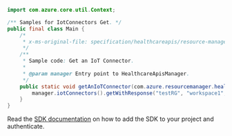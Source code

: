 ```java
import com.azure.core.util.Context;

/** Samples for IotConnectors Get. */
public final class Main {
    /*
     * x-ms-original-file: specification/healthcareapis/resource-manager/Microsoft.HealthcareApis/stable/2021-11-01/examples/iotconnectors/iotconnector_Get.json
     */
    /**
     * Sample code: Get an IoT Connector.
     *
     * @param manager Entry point to HealthcareApisManager.
     */
    public static void getAnIoTConnector(com.azure.resourcemanager.healthcareapis.HealthcareApisManager manager) {
        manager.iotConnectors().getWithResponse("testRG", "workspace1", "blue", Context.NONE);
    }
}
```

Read the [SDK documentation](https://github.com/Azure/azure-sdk-for-java/blob/azure-resourcemanager-healthcareapis_1.0.0-beta.2/sdk/healthcareapis/azure-resourcemanager-healthcareapis/README.md) on how to add the SDK to your project and authenticate.
